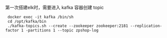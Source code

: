 第一次搭建elk时，需要进入 kafka 容器创建 topic 
```shell
 docker exec -it kafka /bin/sh
 cd /opt/kafka/bin
 ./kafka-topics.sh --create --zookeeper zookeeper:2181 --replication-factor 1 -partitions 1 --topic zpshop-log
```